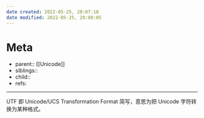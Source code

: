 ```yaml
---
date created: 2022-05-25, 20:07:18
date modified: 2022-05-25, 20:08:05
---
```


# Meta

- parent:: [[Unicode]]
- siblings::
- child::
- refs:

---

UTF 即 Unicode/UCS Transformation Format 简写，意思为把 Unicode 字符转换为某种格式。
